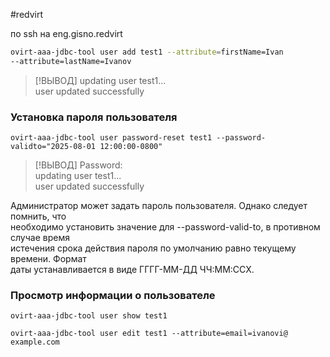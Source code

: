 #redvirt 

по ssh на eng.gisno.redvirt
```sh
ovirt-aaa-jdbc-tool user add test1 --attribute=firstName=Ivan  
--attribute=lastName=Ivanov 
```

> [!ВЫВОД]
> updating user test1...  
> user updated successfully


### Установка пароля пользователя
```
ovirt-aaa-jdbc-tool user password-reset test1 --password-validto="2025-08-01 12:00:00-0800" 
```

> [!ВЫВОД]
> Password:  
> updating user test1...  
> user updated successfully

Администратор может задать пароль пользователя. Однако следует помнить, что  
необходимо установить значение для --password-valid-to, в противном случае время  
истечения срока действия пароля по умолчанию равно текущему времени. Формат  
даты устанавливается в виде ГГГГ-MM-ДД ЧЧ:ММ:ССX.

### Просмотр информации о пользователе
```
ovirt-aaa-jdbc-tool user show test1
```

```
ovirt-aaa-jdbc-tool user edit test1 --attribute=email=ivanovi@  
example.com
```


